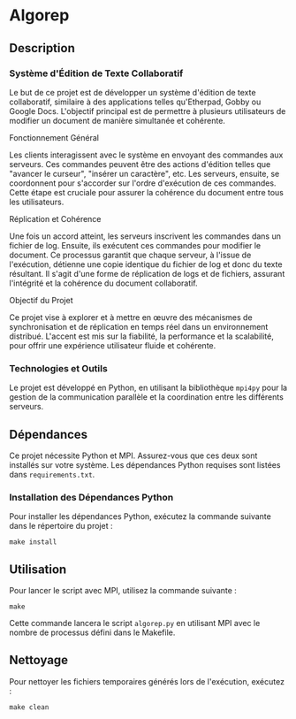 # Algorep

## Description
### Système d'Édition de Texte Collaboratif
Le but de ce projet est de développer un système d'édition de texte collaboratif, similaire à des applications telles qu'Etherpad, Gobby ou Google Docs. L'objectif principal est de permettre à plusieurs utilisateurs de modifier un document de manière simultanée et cohérente.

Fonctionnement Général

Les clients interagissent avec le système en envoyant des commandes aux serveurs. Ces commandes peuvent être des actions d'édition telles que "avancer le curseur", "insérer un caractère", etc. Les serveurs, ensuite, se coordonnent pour s'accorder sur l'ordre d'exécution de ces commandes. Cette étape est cruciale pour assurer la cohérence du document entre tous les utilisateurs.

Réplication et Cohérence

Une fois un accord atteint, les serveurs inscrivent les commandes dans un fichier de log. Ensuite, ils exécutent ces commandes pour modifier le document. Ce processus garantit que chaque serveur, à l'issue de l'exécution, détienne une copie identique du fichier de log et donc du texte résultant. Il s'agit d'une forme de réplication de logs et de fichiers, assurant l'intégrité et la cohérence du document collaboratif.

Objectif du Projet

Ce projet vise à explorer et à mettre en œuvre des mécanismes de synchronisation et de réplication en temps réel dans un environnement distribué. L'accent est mis sur la fiabilité, la performance et la scalabilité, pour offrir une expérience utilisateur fluide et cohérente.

### Technologies et Outils
Le projet est développé en Python, en utilisant la bibliothèque `mpi4py` pour la gestion de la communication parallèle et la coordination entre les différents serveurs.

## Dépendances
Ce projet nécessite Python et MPI. Assurez-vous que ces deux sont installés sur votre système. Les dépendances Python requises sont listées dans `requirements.txt`.

### Installation des Dépendances Python
Pour installer les dépendances Python, exécutez la commande suivante dans le répertoire du projet :

```shell
make install
```

## Utilisation
Pour lancer le script avec MPI, utilisez la commande suivante :

```shell
make
```

Cette commande lancera le script `algorep.py` en utilisant MPI avec le nombre de processus défini dans le Makefile.

## Nettoyage
Pour nettoyer les fichiers temporaires générés lors de l'exécution, exécutez :

```shell
make clean
```
